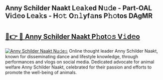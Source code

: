 ## Anny Schilder Naakt L𝚎a𝚔ed N𝚞𝚍e - Part-OAL Vi𝚍𝚎o L𝚎a𝚔s - H𝚘𝚝 O𝚗𝚕yf𝚊ns P𝚑𝚘tos DAgMR

# <h2><a href="http://kf6cvp.oniu.top/?m=Anny+Schilder+Naakt">🔗👉 🔴 Anny Schilder Naakt P𝚑ot𝚘𝚜 V𝚒d𝚎o</a></h2>

[![Anny Schilder Naakt Nu𝚍e𝚜](https://i.imgur.com/0qMVB7G.gif)](http://kf6cvp.oniu.top/?m=Anny+Schilder+Naakt)
Online thought leader Anny Schilder Naakt, known for disseminating dance and lifestyle knowledge, through performances and vlogs on social media. Dedicated advocate for animal welfare Anny Schilder Naakt, celebrated for their passion and efforts to promote the well-being of animals.  
